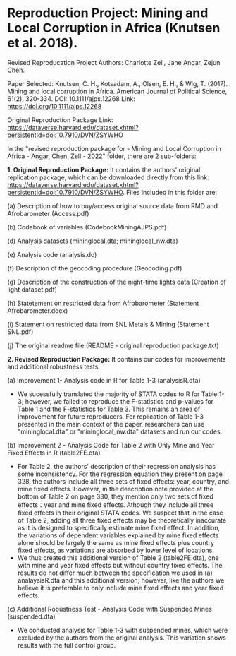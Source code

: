 # Reproduction Project: Mining and Local Corruption in Africa (Knutsen et al. 2018).

Revised Reproducation Project Authors: Charlotte Zell, Jane Angar, Zejun Chen.

Paper Selected:
Knutsen, C. H., Kotsadam, A., Olsen, E. H., & Wig, T. (2017). Mining and local corruption in Africa. American Journal of Political Science, 61(2), 320-334.
DOI: 10.1111/ajps.12268 
Link: https://doi.org/10.1111/ajps.12268

Original Reproduction Package Link: https://dataverse.harvard.edu/dataset.xhtml?persistentId=doi:10.7910/DVN/ZSYWHO

In the "revised reproduction package for - Mining and Local Corruption in Africa - Angar, Chen, Zell - 2022" folder, there are 2 sub-folders:
       
**1. Original Reproduction Package:** 
It contains the authors' original replication package, which can be downloaded directly from this link: 
https://dataverse.harvard.edu/dataset.xhtml?persistentId=doi:10.7910/DVN/ZSYWHO. Files included in this folder are:

(a) Description of how to buy/access original source data from RMD and Afrobarometer (Access.pdf)

(b) Codebook of variables (CodebookMiningAJPS.pdf) 

(d) Analysis datasets (mininglocal.dta; mininglocal_nw.dta)

(e) Analysis code (analysis.do)

(f) Description of the geocoding procedure (Geocoding.pdf)

(g) Description of the construction of the night-time lights data (Creation of light dataset.pdf)

(h) Statetement on restricted data from Afrobarometer (Statement Afrobarometer.docx)

(i) Statement on restricted data from SNL Metals & Mining (Statement SNL.pdf)

(j) The original readme file (README - original reproduction package.txt)

**2. Revised Reproduction Package:** It contains our codes for improvements and additional robustness tests. 

(a) Improvement 1- Analysis code in R for Table 1-3 (analysisR.dta)
- We sucessfully translated the majority of STATA codes to R for Table 1-3; however, we failed to reproduce the F-statistics and p-values for Table 1 and                 the F-statistics for Table 3. This remains an area of improvement for future reproducers. For replication of Table 1-3 presented in the main context of                 the paper, researchers can use "mininglocal.dta" or "mininglocal_nw.dta" datasets and run our codes.

(b) Improvement 2 - Analysis Code for Table 2 with Only Mine and Year Fixed Effects in R (table2FE.dta)
- For Table 2, the authors' description of their regression analysis has some inconsistency. For the regression equation they present on page 328, the                   authors include all three sets of fixed effects: year, country, and mine fixed effects. However, in the description note provided at the bottom of                     Table 2 on page 330, they mention only two sets of fixed effects：year and mine fixed effects. Athough they include all three fixed effects in their                   original STATA codes. We suspect that in the case of Table 2, adding all three fixed effects may be theoretically inaccurate as it is designed to                       specifically estimate mine fixed effect. In addition, the variations of dependent variables explained by mine fixed effects alone should be largely                     the same as mine fixed effects plus country fixed effects, as variations are absorbed by lower level of locations. 
- We thus created this additional version of Table 2 (table2FE.dta), one with mine and year fixed effects but without country fixed effects. The results 
  do not differ much between the specification we used in (a) analaysisR.dta and this additional version; however, like the authors we believe it is 
  preferable to only include mine fixed effects and year fixed effects.

(c) Additional Robustness Test - Analysis Code with Suspended Mines (suspended.dta)
- We conducted analysis for Table 1-3 with suspended mines, which were excluded by the authors from the original analysis. This variation shows results                   with the full control group.
              
